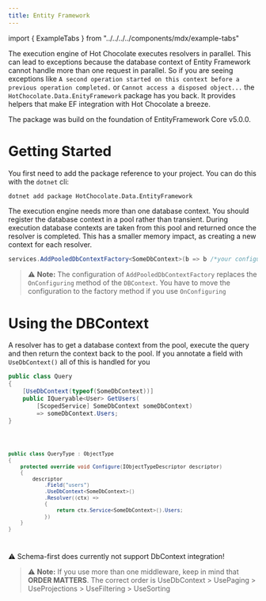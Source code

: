 ```yaml
---
title: Entity Framework
---
```


import { ExampleTabs } from "../../../../components/mdx/example-tabs"

The execution engine of Hot Chocolate executes resolvers in parallel. This can lead to exceptions because
the database context of Entity Framework cannot handle more than one request in parallel.
So if you are seeing exceptions like `A second operation started on this context before a previous operation completed.`
or `Cannot access a disposed object...` the `HotChocolate.Data.EnityFramework` package has you back.
It provides helpers that make EF integration with Hot Chocolate a breeze.

The package was build on the foundation of EntityFramework Core v5.0.0.

# Getting Started

You first need to add the package reference to your project. You can do this with the `dotnet` cli:

```bash
dotnet add package HotChocolate.Data.EntityFramework
```

The execution engine needs more than one database context. You should register the database context
in a pool rather than transient. During execution database contexts are taken from this pool and returned
once the resolver is completed. This has a smaller memory impact, as creating a new context for each resolver.

```csharp
services.AddPooledDbContextFactory<SomeDbContext>(b => b /*your configuration */)
```

> ⚠️ **Note:** The configuration of `AddPooledDbContextFactory` replaces the `OnConfiguring` method of the `DBContext`.
> You have to move the configuration to the factory method if you use `OnConfiguring`

# Using the DBContext

A resolver has to get a database context from the pool, execute the query and then return the context back to the
pool.
If you annotate a field with `UseDbContext()` all of this is handled for you

<ExampleTabs>
<Annotation>

```csharp
public class Query
{
    [UseDbContext(typeof(SomeDbContext))]
    public IQueryable<User> GetUsers(
        [ScopedService] SomeDbContext someDbContext)
        => someDbContext.Users;
}
```

</Annotation>
<Code>

```csharp
public class QueryType : ObjectType
{
    protected override void Configure(IObjectTypeDescriptor descriptor)
    {
        descriptor
            .Field("users")
            .UseDbContext<SomeDbContext>()
            .Resolver((ctx) =>
            {
                return ctx.Service<SomeDbContext>().Users;
            })
    }
}
```

</Code>
<Schema>

⚠️ Schema-first does currently not support DbContext integration!

</Schema>
</ExampleTabs>

> ⚠️ **Note:** If you use more than one middleware, keep in mind that **ORDER MATTERS**. The correct order is UseDbContext > UsePaging > UseProjections > UseFiltering > UseSorting
